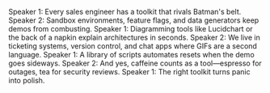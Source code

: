 Speaker 1: Every sales engineer has a toolkit that rivals Batman's belt.
Speaker 2: Sandbox environments, feature flags, and data generators keep demos from combusting.
Speaker 1: Diagramming tools like Lucidchart or the back of a napkin explain architectures in seconds.
Speaker 2: We live in ticketing systems, version control, and chat apps where GIFs are a second language.
Speaker 1: A library of scripts automates resets when the demo goes sideways.
Speaker 2: And yes, caffeine counts as a tool—espresso for outages, tea for security reviews.
Speaker 1: The right toolkit turns panic into polish.
